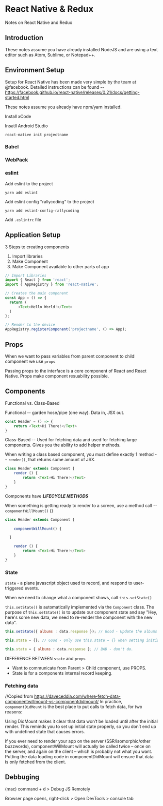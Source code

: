 # React Native & Redux

Notes on React Native and Redux

## Introduction

These notes assume you have already installed NodeJS and are using a text editor such as Atom, Sublime, or Notepad++.

## Environment Setup

Setup for React Native has been made very simple by the team at @facebook. Detailed instructions can be found -- https://facebook.github.io/react-native/releases/0.21/docs/getting-started.html

These notes assume you already have npm/yarn installed. 

Install xCode

Insatll Android Studio

`react-native init projectname`

### Babel


### WebPack


### eslint

Add eslint to the project

`yarn add eslint`

Add eslint config "rallycoding" to the project

`yarn add eslint-config-rallycoding`

Add `.eslintrc` file


## Application Setup

3 Steps to creating components

1. Import libraries
2. Make Component
3. Make Component available to other parts of app

```Javascript
// Import Libraries
import { React } from 'react';
import { AppRegistry } from 'react-native';

// Creates the main component
const App = () => {
  return (
      <Text>Hello World!</Text>
  )
};

// Render to the device
AppRegistry.registerComponent('projectname', () => App);
```

## Props

When we want to pass variables from parent component to child component we use `props`

Passing props to the interface is a core component of React and React Native. Props make component resuability possible.

## Components

Functional vs. Class-Based

Functional -- garden hose/pipe (one way). Data in, JSX out.

```JavaScript
const Header = () => {
	return <Text>Hi There!</Text>
}
```

Class-Based -- Used for fetching data and used for fetching large components. Gives you the ability to add helper methods.

When writing a class based component, you must define exactly 1 method -- `render()`, that returns some amount of JSX.

```JavaScript
class Header extends Component {
	render () {
		return <Text>Hi There!</Text>
	}
}
```

Components have ***LIFECYCLE METHODS***

When something is getting ready to render to a screen, use a method call -- `componentWillMount()` {}

```JavaScript
class Header extends Component {
	
	componentWillMount() {

  }

	render () {
		return <Text>Hi There!</Text>
	}
}
```

### State

`state` - a plane javascript object used to record, and respond to user-triggered events.

When we need to change what a component shows, call `this.setState()`

`this.setState()` is automatically implemented via the `Component` class. The purpose of `this.setState()` is to update our component state and say "Hey, here's some new data, we need to re-render the component with the new data".

```JavaScript
this.setState({ albums : data.response }); // Good - Update the albums object with the data from the request

this.state = {}; // Good - only use this.state = {} when setting initial state.

this.state = { albums : data.response }; // BAD - don't do. 
```

DIFFERENCE BETWEEN `state` and `props`

- Want to communicate from Parent > Child component, use PROPS.
- State is for a components internal record keeping.

### Fetching data

//Copied from https://daveceddia.com/where-fetch-data-componentwillmount-vs-componentdidmount/
In practice, `componentDidMount` is the best place to put calls to fetch data, for two reasons:

Using DidMount makes it clear that data won’t be loaded until after the initial render. This reminds you to set up initial state properly, so you don’t end up with undefined state that causes errors.

If you ever need to render your app on the server (SSR/isomorphic/other buzzwords), componentWillMount will actually be called twice – once on the server, and again on the client – which is probably not what you want. Putting the data loading code in componentDidMount will ensure that data is only fetched from the client.

## Debbuging

(mac) command + d  > Debug JS Remotely

Browser page opens, right-click > Open DevTools > console tab

